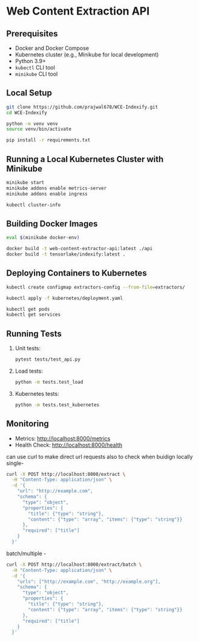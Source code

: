 # **Web Content Extraction API**

## **Prerequisites**
- Docker and Docker Compose
- Kubernetes cluster (e.g., Minikube for local development)
- Python 3.9+
- `kubectl` CLI tool
- `minikube` CLI tool

## **Local Setup**
   ```bash
   git clone https://github.com/prajwal678/WCE-Indexify.git  
   cd WCE-Indexify

   python -m venv venv
   source venv/bin/activate

   pip install -r requirements.txt
   ```
## **Running a Local Kubernetes Cluster with Minikube**
   ```bash
   minikube start
   minikube addons enable metrics-server
   minikube addons enable ingress

   kubectl cluster-info
   ```
## **Building Docker Images**
   ```bash
   eval $(minikube docker-env)

   docker build -t web-content-extractor-api:latest ./api
   docker build -t tensorlake/indexify:latest .
   ```

## **Deploying Containers to Kubernetes**
   ```bash
   kubectl create configmap extractors-config --from-file=extractors/

   kubectl apply -f kubernetes/deployment.yaml

   kubectl get pods
   kubectl get services
   ```

## **Running Tests**
1. Unit tests:
   ```bash
   pytest tests/test_api.py
   ```

2. Load tests:
   ```bash
   python -m tests.test_load
   ```

3. Kubernetes tests:
   ```bash
   python -m tests.test_kubernetes
   ```

## **Monitoring**

- Metrics: [http://localhost:8000/metrics](http://localhost:8000/metrics)
- Health Check: [http://localhost:8000/health](http://localhost:8000/health)

can use curl to make direct url requests also to check when buidign locally
single-
```bash
curl -X POST http://localhost:8000/extract \
  -H "Content-Type: application/json" \
  -d '{
    "url": "http://example.com",
    "schema": {
      "type": "object",
      "properties": {
        "title": {"type": "string"},
        "content": {"type": "array", "items": {"type": "string"}}
      },
      "required": ["title"]
    }
  }'
```

batch/multiple - 
```bash
curl -X POST http://localhost:8000/extract/batch \
  -H "Content-Type: application/json" \
  -d '{
    "urls": ["http://example.com", "http://example.org"],
    "schema": {
      "type": "object",
      "properties": {
        "title": {"type": "string"},
        "content": {"type": "array", "items": {"type": "string"}}
      },
      "required": ["title"]
    }
  }'
```
